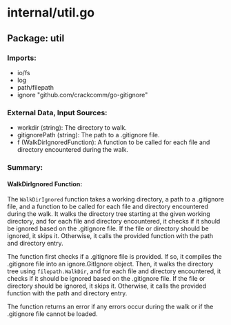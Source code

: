 # internal/util.go  
## Package: util  
  
### Imports:  
  
- io/fs  
- log  
- path/filepath  
- ignore "github.com/crackcomm/go-gitignore"  
  
### External Data, Input Sources:  
  
- workdir (string): The directory to walk.  
- gitignorePath (string): The path to a .gitignore file.  
- f (WalkDirIgnoredFunction): A function to be called for each file and directory encountered during the walk.  
  
### Summary:  
  
#### WalkDirIgnored Function:  
  
The `WalkDirIgnored` function takes a working directory, a path to a .gitignore file, and a function to be called for each file and directory encountered during the walk. It walks the directory tree starting at the given working directory, and for each file and directory encountered, it checks if it should be ignored based on the .gitignore file. If the file or directory should be ignored, it skips it. Otherwise, it calls the provided function with the path and directory entry.  
  
The function first checks if a .gitignore file is provided. If so, it compiles the .gitignore file into an ignore.GitIgnore object. Then, it walks the directory tree using `filepath.WalkDir`, and for each file and directory encountered, it checks if it should be ignored based on the .gitignore file. If the file or directory should be ignored, it skips it. Otherwise, it calls the provided function with the path and directory entry.  
  
The function returns an error if any errors occur during the walk or if the .gitignore file cannot be loaded.  
  
